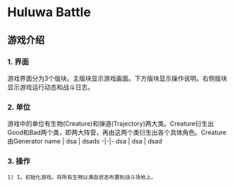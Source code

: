 # Huluwa Battle
## 游戏介绍
### 1. 界面
游戏界面分为3个版块。主版块显示游戏画面。下方版块显示操作说明。右侧版块显示游戏运行动态和战斗日志。
### 2. 单位
游戏中的单位有生物(Creature)和弹道(Trajectory)两大类。Creature衍生出Good和Bad两个类，即两大阵营，再由这两个类衍生出各个具体角色。Creature由Generator
name | dsa | dsads
-|-|-
dsa | dsa | dsad
### 3. 操作  
	1) I。初始化游戏。将所有生物以满血状态布置到战斗场地上。
